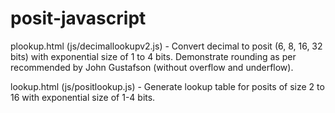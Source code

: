 # posit-javascript

plookup.html (js/decimallookupv2.js) - Convert decimal to posit (6, 8, 16, 32 bits) with exponential size of 1 to 4 bits. Demonstrate rounding as per recommended by John Gustafson (without overflow and underflow). 

lookup.html (js/positlookup.js) - Generate lookup table for posits of size 2 to 16 with exponential size of 1-4 bits.
